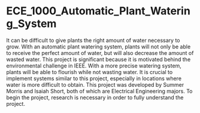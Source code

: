 # ECE_1000_Automatic_Plant_Watering_System
  It can be difficult to give plants the right amount of water necessary to grow. With an automatic plant watering system, plants will  not only be able to receive the perfect amount of water, but will also decrease the amount of wasted water. This project is significant because it is motivated behind the environmental challenge in IEEE. With a more precise watering system, plants will be able to flourish while not wasting water. It is crucial to implement systems similar to this project, especially in locations where water is more difficult to obtain. This project was developed by Summer Morris and Isaiah Short, both of which are Electrical Engineering majors. To begin the project, research is necessary in order to fully understand the project. 
